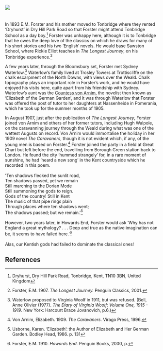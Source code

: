 <a href="https://juncture-digital.org"><img src="https://juncture-digital.org/images/ve-button.png"/></a>

<param author="Diana Hirst" banner="https://stor.artstor.org/stor/f3df3254-575f-4f32-ae8b-198c806e9d50" layout="vtl" title="E.M. Forster" ve-config=""/>

<param eid="Q936183" ve-entity="Tonbridge"/>
<param eid="Q1920945" ve-entity="Trottiscliffe"/>
<param eid="Q2298322" ve-entity="Weald"/>
<param eid="Q5598954" ve-entity="Great Chart"/>
<param eid="Q2001391" ve-entity="Borough Green"/>

#

In 1893 E.M. Forster and his mother moved to Tonbridge  where they rented ‘Dryhurst’ in Dry Hill Park Road so that Forster might attend Tonbridge School as a day boy.[^ref1] Forster was unhappy here, although it is to Tonbridge that he owes the deep love of the classics on which he draws for many of his short stories and his two ‘English’ novels. He would base Sawston School, where Rickie Elliot teaches in _The Longest Journey_, on his Tonbridge experience.[^ref2]
<param ve-image-v2 manifest="https://iiif.juncture-digital.org/wc:Tonbridge_School%2C_from_the_cricket_field.jpg/manifest.json">

A few years later, through the Bloomsbury set, Forster met Sydney Waterlow.[^ref3] Waterlow’s family lived at Trosley Towers at Trottiscliffe on the chalk escarpment of the North Downs, with views over the Weald. Chalk topography plays an important role in Forster’s work, and he would have enjoyed his visits here, quite apart from his friendship with Sydney. Waterlow’s aunt was the [Countess von Arnim](/20c-von-arnim-biography), the novelist then known as ‘Elizabeth of the German Garden’, and it was through Waterlow that Forster was offered the post of tutor to her daughters at Nassenheide in Pomerania, which he took up for the summer months of 1905.
<param ve-image-v2 manifest="https://iiif.juncture-digital.org/wc:North_Downs_at_Trottiscliffe.jpg/manifest.json">

In August 1907, just after the publication of _The Longest Journey_, Forster joined von Arnim and others of her former tutors, including Hugh Walpole, on the caravanning journey through the Weald during what was one of the wettest Augusts on record. Von Arnim would immortalise the holiday in her 1909 novel _The Caravaners_, though it is not evident which, if any, of the young men is based on Forster.[^ref4] Forster joined the party in a field at Great Chart but left before the end, travelling from Borough Green station back to London. He found the city ‘hummed strangely’ for, in a rare moment of sunshine, he had ‘heard a new song’ in the Kent countryside which he recorded in this poem.   
<br/>
'Ten shadows flecked the sunlit road,   
Ten shadows passed, yet we remain   
Still marching to the Dorian Mode   
Still summoning the gods to reign.   
Gods of the country! Still in Kent   
The music of that pipe rings plain   
Through places where ten shadows went;   
The shadows passed; but we remain.'[^ref5]
<br/><br/>
However, two years later, in Howards End, Forster would ask ‘Why has not England a great mythology? . . . Deep and true as the native imagination can be, it seems to have failed here.’[^ref6]
<br/><br/>
Alas, our Kentish gods had failed to dominate the classical ones!
<param ve-image-v2 manifest="https://iiif.juncture-digital.org/wc:Cricket_pitch%2C_Great_Chart_-_geograph.org.uk_-_2479477.jpg/manifest.json">

## References

[^ref1]: Dryhurst, Dry Hill Park Road, Tonbridge, Kent, TN10 3BN, United Kingdom   
[^ref2]: Forster, E.M. 1907. _The Longest Journey._ Penguin Classics, 2001.    
[^ref3]: Waterlow proposed to Virginia Woolf in 1911, but was refused. (Bell, Anne Olivier (1977). _The Diary of Virginia Woolf: Volume One, 1915 - 1919_. New York: Harcourt Brace Jovanovich, p.6.)    
[^ref4]: Von Arnim, Elizabeth. 1909. _The Caravaners_. Virago Press, 1996.    
[^ref5]: Usborne, Karen. ‘Elizabeth’: the Author of Elizabeth and Her German Garden. Bodley Head, 1986. p. 131    
[^ref6]: Forster, E.M. 1910. _Howards End._ Penguin Books, 2000, p.
